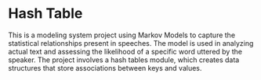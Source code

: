 # Hash Table
This is a modeling system project using Markov Models to capture the statistical relationships present in speeches. The model is used in analyzing actual text and assessing the likelihood of a specific word uttered by the speaker.
The project involves a hash tables module, which creates data structures that store associations between keys and values.

